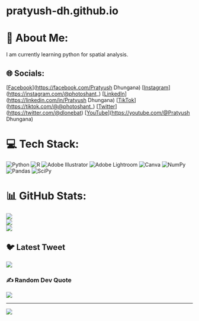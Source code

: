 # pratyush-dh.github.io
# 💫 About Me:
I am currently learning python for spatial analysis.


## 🌐 Socials:
[[Facebook](https://img.shields.io/badge/Facebook-%231877F2.svg?logo=Facebook&logoColor=white)](https://facebook.com/Pratyush Dhungana) [[Instagram](https://img.shields.io/badge/Instagram-%23E4405F.svg?logo=Instagram&logoColor=white)](https://instagram.com/@photoshant_) [[LinkedIn](https://img.shields.io/badge/LinkedIn-%230077B5.svg?logo=linkedin&logoColor=white)](https://linkedin.com/in/Pratyush Dhungana) [[TikTok](https://img.shields.io/badge/TikTok-%23000000.svg?logo=TikTok&logoColor=white)](https://tiktok.com/@@photoshant_) [[Twitter](https://img.shields.io/badge/Twitter-%231DA1F2.svg?logo=Twitter&logoColor=white)](https://twitter.com/@dlonebat) [[YouTube](https://img.shields.io/badge/YouTube-%23FF0000.svg?logo=YouTube&logoColor=white)](https://youtube.com/@Pratyush Dhungana) 

# 💻 Tech Stack:
![Python](https://img.shields.io/badge/python-3670A0?style=for-the-badge&logo=python&logoColor=ffdd54) ![R](https://img.shields.io/badge/r-%23276DC3.svg?style=for-the-badge&logo=r&logoColor=white) ![Adobe Illustrator](https://img.shields.io/badge/adobeillustrator-%23FF9A00.svg?style=for-the-badge&logo=adobeillustrator&logoColor=white) ![Adobe Lightroom](https://img.shields.io/badge/Adobe%20Lightroom-31A8FF.svg?style=for-the-badge&logo=Adobe%20Lightroom&logoColor=white) ![Canva](https://img.shields.io/badge/Canva-%2300C4CC.svg?style=for-the-badge&logo=Canva&logoColor=white) ![NumPy](https://img.shields.io/badge/numpy-%23013243.svg?style=for-the-badge&logo=numpy&logoColor=white) ![Pandas](https://img.shields.io/badge/pandas-%23150458.svg?style=for-the-badge&logo=pandas&logoColor=white) ![SciPy](https://img.shields.io/badge/SciPy-%230C55A5.svg?style=for-the-badge&logo=scipy&logoColor=%white)
# 📊 GitHub Stats:
![](https://github-readme-stats.vercel.app/api?username=Pratyush-dh&theme=dark&hide_border=false&include_all_commits=false&count_private=false)<br/>
![](https://github-readme-streak-stats.herokuapp.com/?user=Pratyush-dh&theme=dark&hide_border=false)<br/>
![](https://github-readme-stats.vercel.app/api/top-langs/?username=Pratyush-dh&theme=dark&hide_border=false&include_all_commits=false&count_private=false&layout=compact)

## 🐦 Latest Tweet
[![](https://gtce.itsvg.in/api?username=@dlonebat)](https://github.com/VishwaGauravIn/github-twitter-card-embed)

### ✍️ Random Dev Quote
![](https://quotes-github-readme.vercel.app/api?type=horizontal&theme=radical)

---
[![](https://visitcount.itsvg.in/api?id=Pratyush-dh&icon=0&color=0)](https://visitcount.itsvg.in)

<!-- Proudly created with GPRM ( https://gprm.itsvg.in ) -->
